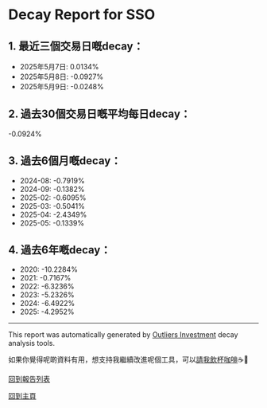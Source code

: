 # Decay Report for SSO

## 1. 最近三個交易日嘅decay：

- 2025年5月7日: 0.0134%
- 2025年5月8日: -0.0927%
- 2025年5月9日: -0.0248%

## 2. 過去30個交易日嘅平均每日decay：
-0.0924%

## 3. 過去6個月嘅decay：

- 2024-08: -0.7919%
- 2024-09: -0.1382%
- 2025-02: -0.6095%
- 2025-03: -0.5041%
- 2025-04: -2.4349%
- 2025-05: -0.1339%

## 4. 過去6年嘅decay：

- 2020: -10.2284%
- 2021: -0.7167%
- 2022: -6.3236%
- 2023: -5.2326%
- 2024: -6.4922%
- 2025: -4.2952%
***

This report was automatically generated by [Outliers Investment](https://outliersecon.github.io/Outliers-Investment/) decay analysis tools.

如果你覺得呢啲資料有用，想支持我繼續改進呢個工具，可以[請我飲杯咖啡](https://buymeacoffee.com/outliersecon)☕🙏

[回到報告列表](https://outliersecon.github.io/Outliers-Investment/reports/reports_public)

[回到主頁](https://outliersecon.github.io/Outliers-Investment/)